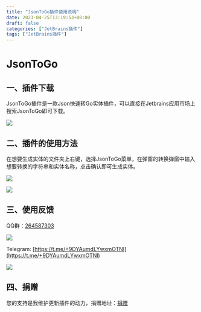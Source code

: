 ```yaml
---
title: "JsonToGo插件使用说明"
date: 2023-04-25T13:19:53+08:00
draft: false
categories: ["JetBrains插件"]
tags: ["JetBrains插件"]
---
```


# JsonToGo 

## 一、插件下载

JsonToGo插件是一款Json快速转Go实体插件，可以直接在Jetbrains应用市场上搜索JsonToGo即可下载。

![](/images/jsontogo.png)

## 二、插件的使用方法

在想要生成实体的文件夹上右键，选择JsonToGo菜单，在弹窗的转换弹窗中输入想要转换的字符串和实体名称，点击确认即可生成实体。

![](/images/jsontogo_1.png)

![](/images/jsontorust_3.png)

## 三、使用反馈

QQ群：[264587303](https://jq.qq.com/?_wv=1027&k=96R8fd5v)

![](/images/qq_ercode.jpeg)

Telegram: [https://t.me/+9DYAumdLYwxmOTNl](https://t.me/+9DYAumdLYwxmOTNl)

![](/images/tg_ercode.jpeg)

## 四、捐赠

您的支持是我维护更新插件的动力，捐赠地址：[捐赠](https://rmondjone.github.io/%E5%85%B3%E4%BA%8E%E6%88%91/)


